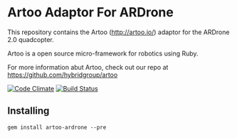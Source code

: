 # Artoo Adaptor For ARDrone

This repository contains the Artoo (http://artoo.io/) adaptor for the ARDrone 2.0 quadcopter.

Artoo is a open source micro-framework for robotics using Ruby.

For more information abut Artoo, check out our repo at https://github.com/hybridgroup/artoo

[![Code Climate](https://codeclimate.com/github/hybridgroup/artoo-ardrone.png)](https://codeclimate.com/github/hybridgroup/artoo-ardrone) [![Build Status](https://travis-ci.org/hybridgroup/artoo-ardrone.png?branch=master)](https://travis-ci.org/hybridgroup/artoo-ardrone)

## Installing

```
gem install artoo-ardrone --pre
```
